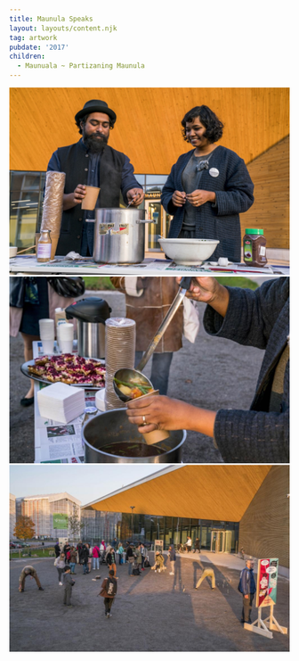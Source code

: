 ```yaml
---
title: Maunula Speaks
layout: layouts/content.njk
tag: artwork
pubdate: '2017'
children:
  - Maunuala ~ Partizaning Maunula
---
```

![Partizaning Maunula, Ali Akbar Mehta and Vidha Saumya making soup, 2017, photo: Vesa Pekka Gronfors](/static/img/partizaningmaunula-ali-vidha-soup_photovesapekkagronfors-web.jpg)
![Partizaning Maunula, Ali Akbar Mehta and Vidha Saumya making soup, 2017, photo: Vesa Pekka Gronfors](/static/img/PartizaningMaunula-Soup2_photoVesaPekkaGronfors-web.jpg)
![Partizaning Maunula, installation view, photo: Vesa Pekka Gronfors](/static/img/PartizaningMaunula_photo27_VesaPekkaGronfors_web.jpg)
